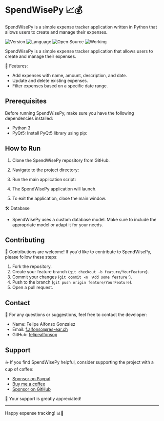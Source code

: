 <!-- SpendWisePy - Expense Tracker Application -->

# SpendWisePy 📈💰

SpendWisePy is a simple expense tracker application written in Python that allows users to create and manage their expenses.


![Version](https://img.shields.io/badge/version-1.0.0-blue.svg)
![Language](https://img.shields.io/badge/language-Python-blueviolet.svg)
![Open Source](https://img.shields.io/badge/open%20source-yes-brightgreen.svg)
![Working](https://img.shields.io/badge/working-yes-brightgreen.svg)

SpendWisePy is a simple expense tracker application that allows users to create and manage their expenses.

🚀 Features:
- Add expenses with name, amount, description, and date.
- Update and delete existing expenses.
- Filter expenses based on a specific date range.

## Prerequisites

Before running SpendWisePy, make sure you have the following dependencies installed:

- Python 3
- PyQt5: Install PyQt5 library using pip:


## How to Run

1. Clone the SpendWisePy repository from GitHub.

2. Navigate to the project directory:

3. Run the main application script:

4. The SpendWisePy application will launch.

5. To exit the application, close the main window.

🛠️ Database
- SpendWisePy uses a custom database model. Make sure to include the appropriate model or adapt it for your needs.

## Contributing

🤝 Contributions are welcome! If you'd like to contribute to SpendWisePy, please follow these steps:
1. Fork the repository.
2. Create your feature branch (`git checkout -b feature/YourFeature`).
3. Commit your changes (`git commit -m 'Add some feature'`).
4. Push to the branch (`git push origin feature/YourFeature`).
5. Open a pull request.

## Contact

📧 For any questions or suggestions, feel free to contact the developer:
- Name: Felipe Alfonso Gonzalez
- Email: f.alfonso@res-ear.ch
- GitHub: [felipealfonsog](https://github.com/felipealfonsog)

## Support

☕ If you find SpendWisePy helpful, consider supporting the project with a cup of coffee:

- [Sponsor on Paypal](https://paypal.com/felipealfonsog)
- [Buy me a coffee](https://www.buymeacoffee.com/felipealfonsog)
- [Sponsor on GitHub](https://github.com/sponsors/felipealfonsog)

🙏 Your support is greatly appreciated!

---

Happy expense tracking! 📊💸


